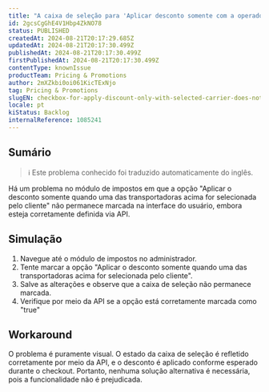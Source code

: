```yaml
---
title: "A caixa de seleção para 'Aplicar desconto somente com a operadora selecionada' não persiste na interface do usuário"
id: 2gcsCgGhE4V1Hbp4ZkNO78
status: PUBLISHED
createdAt: 2024-08-21T20:17:29.685Z
updatedAt: 2024-08-21T20:17:30.499Z
publishedAt: 2024-08-21T20:17:30.499Z
firstPublishedAt: 2024-08-21T20:17:30.499Z
contentType: knownIssue
productTeam: Pricing & Promotions
author: 2mXZkbi0oi061KicTExNjo
tag: Pricing & Promotions
slugEN: checkbox-for-apply-discount-only-with-selected-carrier-does-not-persist-in-ui
locale: pt
kiStatus: Backlog
internalReference: 1085241
---
```


## Sumário

>ℹ️ Este problema conhecido foi traduzido automaticamente do inglês.


Há um problema no módulo de impostos em que a opção "Aplicar o desconto somente quando uma das transportadoras acima for selecionada pelo cliente" não permanece marcada na interface do usuário, embora esteja corretamente definida via API.

## Simulação



1. Navegue até o módulo de impostos no administrador.
2. Tente marcar a opção "Aplicar o desconto somente quando uma das transportadoras acima for selecionada pelo cliente".
3. Salve as alterações e observe que a caixa de seleção não permanece marcada.
4. Verifique por meio da API se a opção está corretamente marcada como "true"

## Workaround


O problema é puramente visual. O estado da caixa de seleção é refletido corretamente por meio da API, e o desconto é aplicado conforme esperado durante o checkout. Portanto, nenhuma solução alternativa é necessária, pois a funcionalidade não é prejudicada.





